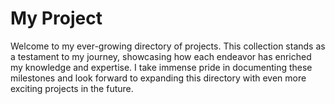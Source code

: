 # My Project
Welcome to my ever-growing directory of projects. This collection stands as a testament to my journey, showcasing how each endeavor has enriched my knowledge and expertise. I take immense pride in documenting these milestones and look forward to expanding this directory with even more exciting projects in the future.
